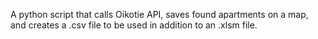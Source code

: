 A python script that calls Oikotie API, saves found apartments on a map, and creates a .csv file to be used in addition to an .xlsm file.
